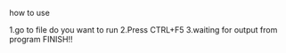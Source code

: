 how to use

1.go to file do you want to run
2.Press CTRL+F5
3.waiting for output from program FINISH!!
